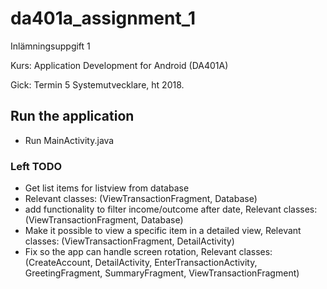 # da401a_assignment_1
Inlämningsuppgift 1

Kurs: Application Development for Android (DA401A) 

Gick: Termin 5 Systemutvecklare, ht 2018.

## Run the application
- Run MainActivity.java

### Left TODO
- Get list items for listview from database
-   Relevant classes: (ViewTransactionFragment, Database) 
- add functionality to filter income/outcome after date, Relevant classes: (ViewTransactionFragment, Database)
- Make it possible to view a specific item in a detailed view, Relevant classes: (ViewTransactionFragment, DetailActivity)
- Fix so the app can handle screen rotation, Relevant classes: (CreateAccount, DetailActivity, EnterTransactionActivity, GreetingFragment, SummaryFragment, ViewTransactionFragment) 

